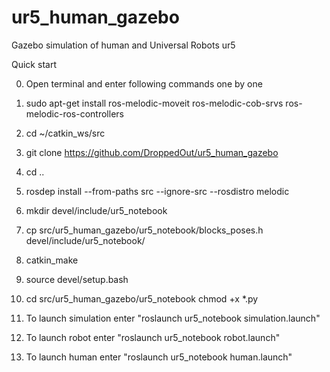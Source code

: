 # ur5_human_gazebo
Gazebo simulation of human and Universal Robots ur5

Quick start

0) Open terminal and enter following commands one by one

1) sudo apt-get install ros-melodic-moveit ros-melodic-cob-srvs ros-melodic-ros-controllers

2) cd ~/catkin_ws/src

3) git clone https://github.com/DroppedOut/ur5_human_gazebo

4) cd ..

5) rosdep install --from-paths src --ignore-src --rosdistro melodic

6) mkdir devel/include/ur5_notebook

7) cp src/ur5_human_gazebo/ur5_notebook/blocks_poses.h devel/include/ur5_notebook/

8) catkin_make

9) source devel/setup.bash

10) cd src/ur5_human_gazebo/ur5_notebook chmod +x *.py

11) To launch simulation enter "roslaunch ur5_notebook simulation.launch"

12) To launch robot enter "roslaunch ur5_notebook robot.launch"

13) To launch human enter "roslaunch ur5_notebook human.launch"
